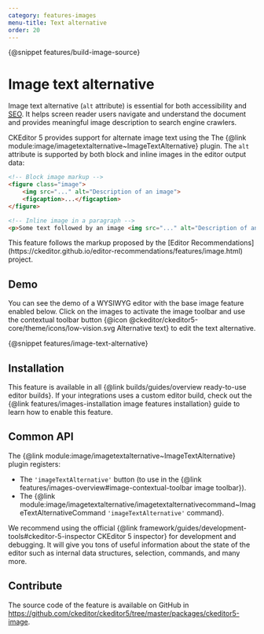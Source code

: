 ```yaml
---
category: features-images
menu-title: Text alternative
order: 20
---
```

{@snippet features/build-image-source}

# Image text alternative

Image text alternative (`alt` attribute) is essential for both accessibility and [<abbr title="Search Engine Optimization">SEO</abbr>](https://en.wikipedia.org/wiki/Search_engine_optimization). It helps screen reader users navigate and understand the document and provides meaningful image description to search engine crawlers.

CKEditor 5 provides support for alternate image text using the The {@link module:image/imagetextalternative~ImageTextAlternative} plugin. The `alt` attribute is supported by both block and inline images in the editor output data:

```html
<!-- Block image markup -->
<figure class="image">
	<img src="..." alt="Description of an image">
	<figcaption>...</figcaption>
</figure>

<!-- Inline image in a paragraph -->
<p>Some text followed by an image <img src="..." alt="Description of an image">.</p>
```

<info-box hint>
	This feature follows the markup proposed by the [Editor Recommendations](https://ckeditor.github.io/editor-recommendations/features/image.html) project.
</info-box>

## Demo

You can see the demo of a WYSIWYG editor with the base image feature enabled below. Click on the images to activate the image toolbar and use the contextual toolbar button {@icon @ckeditor/ckeditor5-core/theme/icons/low-vision.svg Alternative text} to edit the text alternative.

{@snippet features/image-text-alternative}

## Installation

This feature is available in all {@link builds/guides/overview ready-to-use editor builds}. If your integrations uses a custom editor build, check out the {@link features/images-installation image features installation} guide to learn how to enable this feature.

## Common API

The {@link module:image/imagetextalternative~ImageTextAlternative} plugin registers:

* The `'imageTextAlternative'` button (to use in the {@link features/images-overview#image-contextual-toolbar image toolbar}).
* The {@link module:image/imagetextalternative/imagetextalternativecommand~ImageTextAlternativeCommand `'imageTextAlternative'` command}.

<info-box>
	We recommend using the official {@link framework/guides/development-tools#ckeditor-5-inspector CKEditor 5 inspector} for development and debugging. It will give you tons of useful information about the state of the editor such as internal data structures, selection, commands, and many more.
</info-box>

## Contribute

The source code of the feature is available on GitHub in https://github.com/ckeditor/ckeditor5/tree/master/packages/ckeditor5-image.
